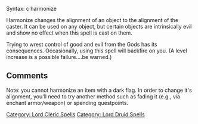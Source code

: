Syntax: c harmonize <target>

Harmonize changes the alignment of an object to the alignment of the
caster. It can be used on any object, but certain objects are
intrinsically evil and show no effect when this spell is cast on them.

Trying to wrest control of good and evil from the Gods has its
consequences. Occasionally, using this spell will backfire on you. (A
level increase is a possible failure....be warned.)

## Comments

Note: you cannot harmonize an item with a dark flag. In order to change
it's alignment, you'll need to try another method such as fading it
(e.g., via enchant armor/weapon) or spending questpoints.

[Category: Lord Cleric Spells](Category:_Lord_Cleric_Spells "wikilink")
[Category: Lord Druid Spells](Category:_Lord_Druid_Spells "wikilink")
